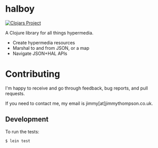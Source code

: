 # halboy

[![Clojars Project](https://img.shields.io/clojars/v/halboy.svg)](https://clojars.org/halboy)

A Clojure library for all things hypermedia.

* Create hypermedia resources
* Marshal to and from JSON, or a map
* Navigate JSON+HAL APIs

# Contributing

I'm happy to receive and go through feedback, bug reports, and pull requests.

If you need to contact me, my email is jimmy[at]jimmythompson.co.uk.

## Development 
To run the tests:

```sh
$ lein test
```

